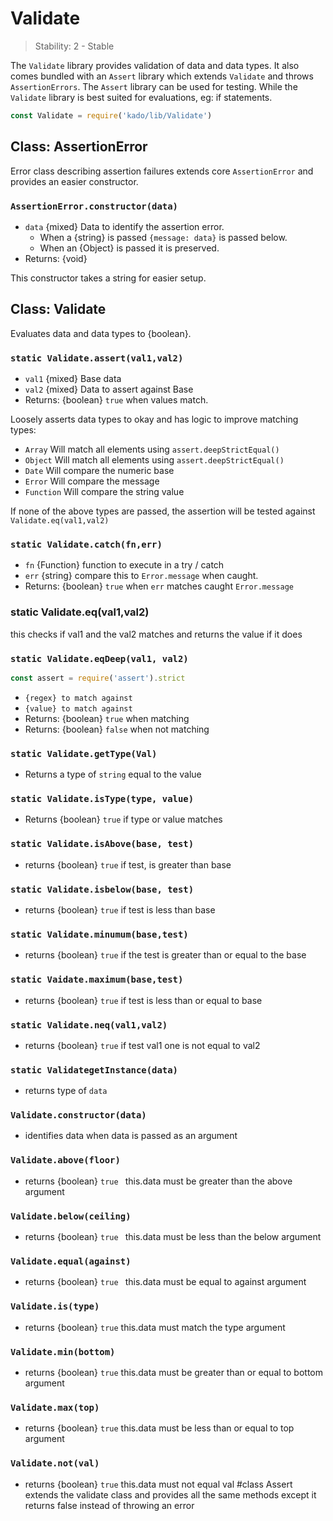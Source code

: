 # Validate

> Stability: 2 - Stable

The `Validate` library provides validation of data and data types. It
also comes bundled with an `Assert` library which extends `Validate` and
throws `AssertionErrors`. The `Assert` library can be used for testing.
While the `Validate` library is best suited for evaluations, eg: if statements.

```js
const Validate = require('kado/lib/Validate')
```

## Class: AssertionError

Error class describing assertion failures extends core `AssertionError`
and provides an easier constructor.

### `AssertionError.constructor(data)`
* `data` {mixed} Data to identify the assertion error.
  * When a {string} is passed `{message: data}` is passed below.
  * When an {Object} is passed it is preserved.
* Returns: {void}

This constructor takes a string for easier setup.

## Class: Validate

Evaluates data and data types to {boolean}.

### `static Validate.assert(val1,val2)`
* `val1` {mixed} Base data
* `val2` {mixed} Data to assert against Base
* Returns: {boolean} `true` when values match.

Loosely asserts data types to okay and has logic
to improve matching types:
 * `Array` Will match all elements using `assert.deepStrictEqual()`
 * `Object` Will match all elements using `assert.deepStrictEqual()`
 * `Date` Will compare the numeric base
 * `Error` Will compare the message
 * `Function` Will compare the string value

If none of the above types are passed, the assertion will be tested
against `Validate.eq(val1,val2)`

### `static Validate.catch(fn,err)`
* `fn` {Function} function to execute in a try / catch
* `err` {string} compare this to `Error.message` when caught.
* Returns: {boolean} `true` when `err` matches caught `Error.message`

### static Validate.eq(val1,val2)
this checks if val1 and the val2 matches and returns the value if it does

### `static Validate.eqDeep(val1, val2)`
```js
const assert = require('assert').strict
```
* `{regex} to match against`
* `{value} to match against` 
* Returns: {boolean} `true` when matching
* Returns: {boolean} `false` when not matching

### `static Validate.getType(Val)`
* Returns a type of `string` equal to the value
### `static Validate.isType(type, value)`
* Returns {boolean} `true` if type or value matches
### `static Validate.isAbove(base, test)`
* returns {boolean} `true` if test, is greater than base
### `static Validate.isbelow(base, test)`
* returns {boolean} `true` if test is less than base
### `static Validate.minumum(base,test)`
* returns {boolean} `true` if the test is greater than or equal to the base
### `static Vaidate.maximum(base,test)`
* returns {boolean} `true` if test is less than or equal to base
### `static Validate.neq(val1,val2)`
* returns {boolean} `true` if test val1 one is not equal to val2
### `static ValidategetInstance(data)` 
* returns type of `data`
### `Validate.constructor(data)`
* identifies data when data is passed as an argument
### `Validate.above(floor)`
* returns {boolean} `true ` this.data must be greater than the above argument
### `Validate.below(ceiling)`
* returns {boolean} `true ` this.data must be less than the below argument
### `Validate.equal(against)`
* returns {boolean} `true ` this.data must be equal to against argument
### `Validate.is(type)` 
* returns {boolean} `true` this.data must match the type argument
### `Validate.min(bottom)`
* returns {boolean} `true` this.data must be greater than or equal to bottom argument
### `Validate.max(top)`
* returns {boolean} `true` this.data must be less than or equal to top argument
### `Validate.not(val)`
* returns {boolean} `true` this.data must not equal val
#class Assert 
extends the validate class and provides all the same methods except it returns false instead of throwing an error